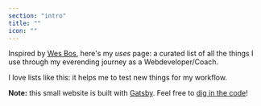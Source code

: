 ```yaml
---
section: "intro"
title: ""
icon: ""
---
```


Inspired by [Wes Bos](https://wesbos.com/uses/), here's my _uses_ page: a curated list of all the things I use through my everending journey as a Webdeveloper/Coach.

I love lists like this: it helps me to test new things for my workflow.

**Note:** this small website is built with [Gatsby](https://www.gatsbyjs.org). Feel free to [dig in the code](https://github.com/leny/uses)!